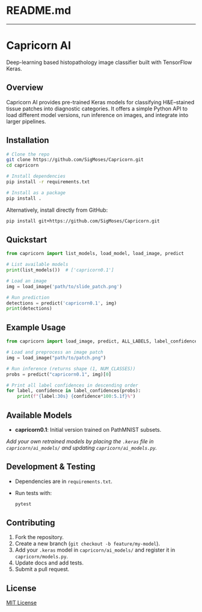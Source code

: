 # README.md
---
# Capricorn AI

Deep-learning based histopathology image classifier built with TensorFlow Keras.

## Overview

Capricorn AI provides pre-trained Keras models for classifying H\&E–stained tissue patches into diagnostic categories. It offers a simple Python API to load different model versions, run inference on images, and integrate into larger pipelines.

## Installation

```bash
# Clone the repo
git clone https://github.com/SigMoses/Capricorn.git
cd capricorn

# Install dependencies
pip install -r requirements.txt

# Install as a package
pip install .
```

Alternatively, install directly from GitHub:

```bash
pip install git+https://github.com/SigMoses/Capricorn.git
```

## Quickstart

```python
from capricorn import list_models, load_model, load_image, predict

# List available models
print(list_models())  # ['capricorn0.1']

# Load an image
img = load_image('path/to/slide_patch.png')

# Run prediction
detections = predict('capricorn0.1', img)
print(detections)
```

## Example Usage

```python
from capricorn import load_image, predict, ALL_LABELS, label_confidences

# Load and preprocess an image patch
img = load_image("path/to/patch.png")

# Run inference (returns shape (1, NUM_CLASSES))
probs = predict("capricorn0.1", img)[0]

# Print all label confidences in descending order
for label, confidence in label_confidences(probs):
    print(f"{label:30s} {confidence*100:5.1f}%")
```

## Available Models

* **capricorn0.1**: Initial version trained on PathMNIST subsets.

*Add your own retrained models by placing the `.keras` file in `capricorn/ai_models/` and updating `capricorn/ai_models.py`.*

## Development & Testing

* Dependencies are in `requirements.txt`.
* Run tests with:

  ```bash
  pytest
  ```

## Contributing

1. Fork the repository.
2. Create a new branch (`git checkout -b feature/my-model`).
3. Add your `.keras` model in `capricorn/ai_models/` and register it in `capricorn/models.py`.
4. Update docs and add tests.
5. Submit a pull request.

## License

[MIT License](LICENSE)
